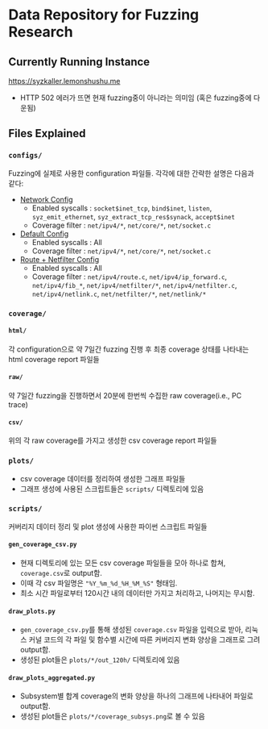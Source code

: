 # Data Repository for Fuzzing Research
## Currently Running Instance
https://syzkaller.lemonshushu.me
- HTTP 502 에러가 뜨면 현재 fuzzing중이 아니라는 의미임 (혹은 fuzzing중에 다운됨)

## Files Explained
### `configs/`
Fuzzing에 실제로 사용한 configuration 파일들. 각각에 대한 간략한 설명은 다음과 같다:
- [Network Config](configs/config_network.json)
    - Enabled syscalls : `socket$inet_tcp`, `bind$inet`, `listen`, `syz_emit_ethernet`, `syz_extract_tcp_res$synack`, `accept$inet`
    - Coverage filter : `net/ipv4/*`, `net/core/*`, `net/socket.c`
- [Default Config](configs/config_default.json)
    - Enabled syscalls : All
    - Coverage filter : `net/ipv4/*`, `net/core/*`, `net/socket.c`
- [Route + Netfilter Config](configs/config_route.json)
    - Enabled syscalls : All
    - Coverage filter : `net/ipv4/route.c`, `net/ipv4/ip_forward.c`, `net/ipv4/fib_*`, `net/ipv4/netfilter/*`, `net/ipv4/netfilter.c`, `net/ipv4/netlink.c`, `net/netfilter/*`, `net/netlink/*`

### `coverage/`
#### `html/`
각 configuration으로 약 7일간 fuzzing 진행 후 최종 coverage 상태를 나타내는 html coverage report 파일들
#### `raw/`
약 7일간 fuzzing을 진행하면서 20분에 한번씩 수집한 raw coverage(i.e., PC trace)
#### `csv/`
위의 각 raw coverage를 가지고 생성한 csv coverage report 파일들
### `plots/`
- csv coverage 데이터를 정리하여 생성한 그래프 파일들
- 그래프 생성에 사용된 스크립트들은 `scripts/` 디렉토리에 있음
### `scripts/`
커버리지 데이터 정리 및 plot 생성에 사용한 파이썬 스크립트 파일들
#### `gen_coverage_csv.py`
- 현재 디렉토리에 있는 모든 csv coverage 파일들을 모아 하나로 합쳐, `coverage.csv`로 output함.
- 이때 각 csv 파일명은 `"%Y_%m_%d_%H_%M_%S"` 형태임.
- 최소 시간 파일로부터 120시간 내의 데이터만 가지고 처리하고, 나머지는 무시함.
#### `draw_plots.py`
- `gen_coverage_csv.py`를 통해 생성된 `coverage.csv` 파일을 입력으로 받아, 리눅스 커널 코드의 각 파일 및 함수별 시간에 따른 커버리지 변화 양상을 그래프로 그려 output함.
- 생성된 plot들은 `plots/*/out_120h/` 디렉토리에 있음
#### `draw_plots_aggregated.py`
- Subsystem별 합계 coverage의 변화 양상을 하나의 그래프에 나타내어 파일로 output함.
- 생성된 plot들은 `plots/*/coverage_subsys.png`로 볼 수 있음